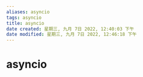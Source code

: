 ```yaml
---
aliases: asyncio
tags: asyncio
title: asyncio
date created: 星期三, 九月 7日 2022, 12:40:03 下午
date modified: 星期三, 九月 7日 2022, 12:46:18 下午
---
```


# asyncio
